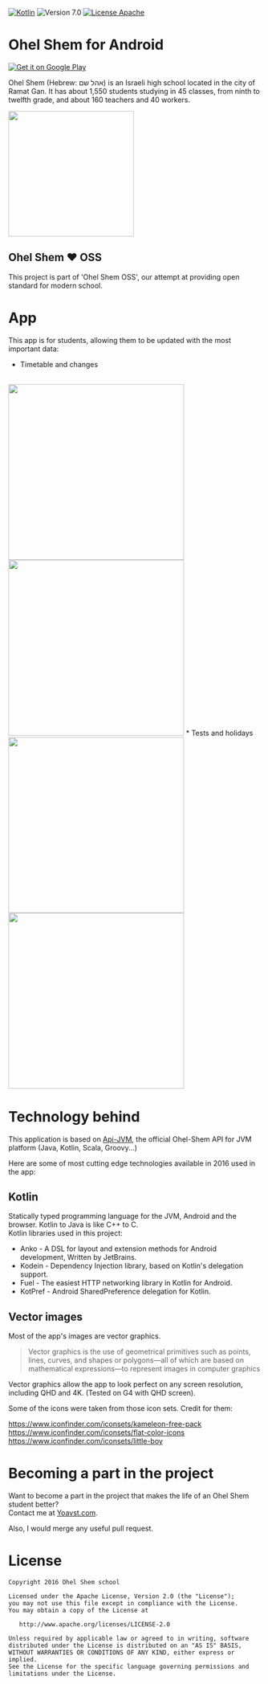 [![Kotlin](https://img.shields.io/badge/kotlin-1.0.5-blue.svg)](http://kotlinlang.org) ![Version 7.0](https://img.shields.io/badge/Version-7.0-yellow.svg) [![License Apache](https://img.shields.io/badge/License-Apache%202.0-red.svg)](http://www.apache.org/licenses/LICENSE-2.0)

Ohel Shem for Android
===========

[![Get it on Google Play](http://i.imgur.com/NIZaIXm.png?1)](https://play.google.com/store/apps/details?id=com.yoavst.changesystemohelshem)

Ohel Shem (Hebrew: אהל שם‎) is an Israeli high school located in the city of Ramat Gan. 
It has about 1,550 students studying in 45 classes, from ninth to twelfth grade, and about 160 teachers and 40 workers.

<img src="http://imgur.com/Ymo1qoh.jpg" width="250">

## Ohel Shem :heart: OSS
This project is part of 'Ohel Shem OSS', our attempt at providing open standard for modern school.

# App

This app is for students, allowing them to be updated with the most important data:

* Timetable and changes
<br>
<img src="http://imgur.com/djmMQhx.jpg" width="350">
<img src="http://imgur.com/HU0PnXQ.jpg" width="350">
* Tests and holidays
<br>
<img src="http://imgur.com/ozhbftx.jpg" width="350">
<img src="http://imgur.com/kTPJ9Kr.jpg" width="350">


# Technology behind

This application is based on [Api-JVM](http://ohelshem.github.io/api-jvm/), the official Ohel-Shem API for JVM platform (Java, Kotlin, Scala, Groovy...) 

Here are some of most cutting edge technologies available in 2016 used in the app:

## Kotlin
Statically typed programming language for the JVM, Android and the browser. Kotlin to Java is like C++ to C.  
Kotlin libraries used in this project:

* Anko - A DSL for layout and extension methods for Android development, Written  by JetBrains.
* Kodein - Dependency Injection library, based on Kotlin's delegation support.
* Fuel - The easiest HTTP networking library in Kotlin for Android.
* KotPref - Android SharedPreference delegation for Kotlin.

## Vector images
Most of the app's images are vector graphics.  
> Vector graphics is the use of geometrical primitives such as points, lines, curves, and shapes or polygons—all of which are based on mathematical expressions—to represent images in computer graphics 

Vector graphics allow the app to look perfect on any screen resolution, including QHD and 4K. (Tested on G4 with QHD screen).

Some of the icons were taken from those icon sets. Credit for them:

https://www.iconfinder.com/iconsets/kameleon-free-pack  
https://www.iconfinder.com/iconsets/flat-color-icons
https://www.iconfinder.com/iconsets/little-boy

# Becoming a part in the project
Want to become a part in the project that makes the life of an Ohel Shem student better?  
Contact me at [Yoavst.com](http://yoavst.com).

Also, I would merge any useful pull request.

# License

    Copyright 2016 Ohel Shem school

    Licensed under the Apache License, Version 2.0 (the "License");
    you may not use this file except in compliance with the License.
    You may obtain a copy of the License at

       http://www.apache.org/licenses/LICENSE-2.0

    Unless required by applicable law or agreed to in writing, software
    distributed under the License is distributed on an "AS IS" BASIS,
    WITHOUT WARRANTIES OR CONDITIONS OF ANY KIND, either express or implied.
    See the License for the specific language governing permissions and
    limitations under the License.
